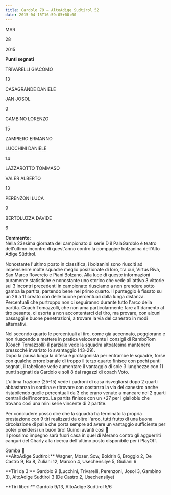 ```yaml
---
title: Gardolo 79 – AltoAdige Sudtirol 52
date: 2015-04-15T16:59:05+00:00
---
```

MAR

28

2015

**Punti segnati**

TRIVARELLI GIACOMO

13

CASAGRANDE DANIELE

JAN JOSOL

9

GAMBINO LORENZO

15

ZAMPIERO ERMANNO

LUCCHINI DANIELE

14

LAZZAROTTO TOMMASO

VALER ALBERTO

13

PERENZONI LUCA

9

BERTOLUZZA DAVIDE

6

**Commento:**  
Nella 23esima giornata del campionato di serie D il PalaGardolo è teatro dell'ultimo incontro di quest'anno contro la compagine bolzanina dell'Alto Adige Südtirol.

Nonostante l'ultimo posto in classifica, i bolzanini sono riusciti ad impensierire molte squadre meglio posizionate di loro, tra cui, Virtus Riva, San Marco Rovereto e Piani Bolzano. Alla luce di queste informazioni puramente statistiche e nonostante uno storico che vede all'attivo 3 vittorie sui 3 incontri precedenti in campionato riusciamo a non prendere sotto gamba la partita, partendo bene nel primo quarto. Il punteggio è fissato su un 26 a 11 creato con delle buone percentuali dalla lunga distanza. Percentuali che purtroppo non ci seguiranno durante tutto l'arco della partita. Coach Tomazzolli, che non ama particolarmente fare affidamento al tiro pesante, ci esorta a non accontentarci del tiro, ma provare, con alcuni passaggi e buone penetrazioni, a trovare la via del canestro in modi alternativi.

Nel secondo quarto le percentuali al tiro, come già accennato, peggiorano e non riuscendo a mettere in pratica velocemente i consigli di RamboTom (Coach Tomazzolli) il parziale vede la squadra altoatesina mantenere pressoché invariato lo svantaggio (43­-29).  
Dopo la pausa lunga la difesa è protagonista per entrambe le squadre, forse con qualche errore banale di troppo il terzo quarto finisce con pochi punti segnati, il tabellone vede aumentare il vantaggio di sole 3 lunghezze con 11 punti segnati da Gardolo e soli 8 dai ragazzi di coach Voto.

L'ultima frazione (25-­15) vede i padroni di casa risvegliarsi dopo 2 quarti abbastanza in sordina e ritrovare con costanza la via del canestro anche ristabilendo quelle percentuali da 3 che erano venute a mancare nei 2 quarti centrali dell'incontro. La partita finisce con un +27 per i gialloblu che trovano così una mini serie vincente di 2 partite.

Per concludere posso dire che la squadra ha terminato la propria prestazione con 9 tiri realizzati da oltre l'arco, tutti frutto di una buona circolazione di palla che porta sempre ad avere un vantaggio sufficiente per poter prendersi un buon tiro! Quindi avanti così 🙂  
Il prossimo impegno sarà fuori casa in quel di Merano contro gli agguerriti canguri del Charly alla ricerca dell'ultimo posto disponibile per i PlayOff.

Gamba 🙂  
\*\*AltoAdige Sudtirol:\*\* Wagner, Moser, Sow, Boldrin 6, Broggio 2, De Castro 9, Ba 8, Zuliani 12, Marcon 4, Usechensilye 5, Giuliani 6

\*\*Tiri da 3:\*\* Gardolo 9 (Lucchini, Trivarelli, Perenzoni, Josol 3, Gambino 3), AltoAdige Sudtirol 3 (De Castro 2, Usechensilye)

\*\*Tiri liberi:\*\* Gardolo 9/13, AltoAdige Sudtirol 5/6
